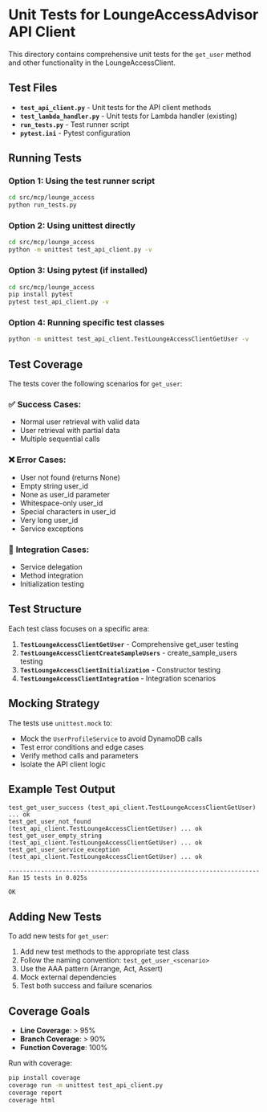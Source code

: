 # Unit Tests for LoungeAccessAdvisor API Client

This directory contains comprehensive unit tests for the `get_user` method and other functionality in the LoungeAccessClient.

## Test Files

- **`test_api_client.py`** - Unit tests for the API client methods
- **`test_lambda_handler.py`** - Unit tests for Lambda handler (existing)
- **`run_tests.py`** - Test runner script
- **`pytest.ini`** - Pytest configuration

## Running Tests

### Option 1: Using the test runner script
```bash
cd src/mcp/lounge_access
python run_tests.py
```

### Option 2: Using unittest directly
```bash
cd src/mcp/lounge_access
python -m unittest test_api_client.py -v
```

### Option 3: Using pytest (if installed)
```bash
cd src/mcp/lounge_access
pip install pytest
pytest test_api_client.py -v
```

### Option 4: Running specific test classes
```bash
python -m unittest test_api_client.TestLoungeAccessClientGetUser -v
```

## Test Coverage

The tests cover the following scenarios for `get_user`:

### ✅ **Success Cases:**
- Normal user retrieval with valid data
- User retrieval with partial data
- Multiple sequential calls

### ❌ **Error Cases:**
- User not found (returns None)
- Empty string user_id
- None as user_id parameter
- Whitespace-only user_id
- Special characters in user_id
- Very long user_id
- Service exceptions

### 🔧 **Integration Cases:**
- Service delegation
- Method integration
- Initialization testing

## Test Structure

Each test class focuses on a specific area:

1. **`TestLoungeAccessClientGetUser`** - Comprehensive get_user testing
2. **`TestLoungeAccessClientCreateSampleUsers`** - create_sample_users testing  
3. **`TestLoungeAccessClientInitialization`** - Constructor testing
4. **`TestLoungeAccessClientIntegration`** - Integration scenarios

## Mocking Strategy

The tests use `unittest.mock` to:
- Mock the `UserProfileService` to avoid DynamoDB calls
- Test error conditions and edge cases
- Verify method calls and parameters
- Isolate the API client logic

## Example Test Output

```
test_get_user_success (test_api_client.TestLoungeAccessClientGetUser) ... ok
test_get_user_not_found (test_api_client.TestLoungeAccessClientGetUser) ... ok
test_get_user_empty_string (test_api_client.TestLoungeAccessClientGetUser) ... ok
test_get_user_service_exception (test_api_client.TestLoungeAccessClientGetUser) ... ok

----------------------------------------------------------------------
Ran 15 tests in 0.025s

OK
```

## Adding New Tests

To add new tests for `get_user`:

1. Add new test methods to the appropriate test class
2. Follow the naming convention: `test_get_user_<scenario>`
3. Use the AAA pattern (Arrange, Act, Assert)
4. Mock external dependencies
5. Test both success and failure scenarios

## Coverage Goals

- **Line Coverage**: > 95%
- **Branch Coverage**: > 90%
- **Function Coverage**: 100%

Run with coverage:
```bash
pip install coverage
coverage run -m unittest test_api_client.py
coverage report
coverage html
```